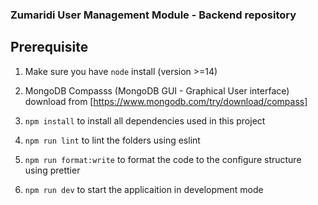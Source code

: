 ### Zumaridi User Management Module - Backend repository

## Prerequisite

1. Make sure you have `node` install (version >=14)
2. MongoDB Compasss (MongoDB GUI - Graphical User interface) download from [https://www.mongodb.com/try/download/compass]

1. `npm install` to install all dependencies used in this project
2. `npm run lint` to lint the folders using eslint
3. `npm run format:write` to format the code to the configure structure using prettier
4. `npm run dev` to start the applicaition in development mode
